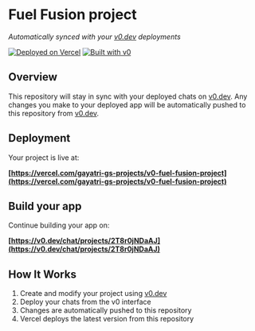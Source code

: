# Fuel Fusion project

*Automatically synced with your [v0.dev](https://v0.dev) deployments*

[![Deployed on Vercel](https://img.shields.io/badge/Deployed%20on-Vercel-black?style=for-the-badge&logo=vercel)](https://vercel.com/gayatri-gs-projects/v0-fuel-fusion-project)
[![Built with v0](https://img.shields.io/badge/Built%20with-v0.dev-black?style=for-the-badge)](https://v0.dev/chat/projects/2T8r0jNDaAJ)

## Overview

This repository will stay in sync with your deployed chats on [v0.dev](https://v0.dev).
Any changes you make to your deployed app will be automatically pushed to this repository from [v0.dev](https://v0.dev).

## Deployment

Your project is live at:

**[https://vercel.com/gayatri-gs-projects/v0-fuel-fusion-project](https://vercel.com/gayatri-gs-projects/v0-fuel-fusion-project)**

## Build your app

Continue building your app on:

**[https://v0.dev/chat/projects/2T8r0jNDaAJ](https://v0.dev/chat/projects/2T8r0jNDaAJ)**

## How It Works

1. Create and modify your project using [v0.dev](https://v0.dev)
2. Deploy your chats from the v0 interface
3. Changes are automatically pushed to this repository
4. Vercel deploys the latest version from this repository
